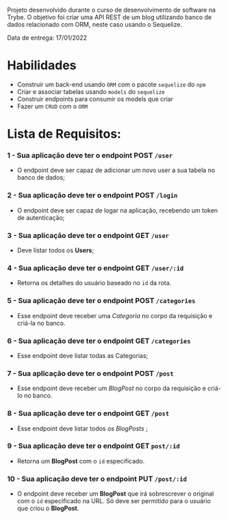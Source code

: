 Projeto desenvolvido durante o curso de desenvolvimento de software na Trybe. O objetivo foi criar uma API REST de um blog utilizando banco de dados relacionado com ORM, neste caso usando o Sequelize.

Data de entrega: 17/01/2022

# Habilidades 

 - Construir um back-end usando `ORM` com o pacote `sequelize` do `npm`
 - Criar e associar tabelas usando `models` do `sequelize`
 - Construir endpoints para consumir os models que criar 
 - Fazer um `CRUD` com o `ORM`

# Lista de Requisitos:

### 1 - Sua aplicação deve ter o endpoint POST `/user`

- O endpoint deve ser capaz de adicionar um novo user a sua tabela no banco de dados;

### 2 - Sua aplicação deve ter o endpoint POST `/login`

- O endpoint deve ser capaz de logar na aplicação, recebendo um token de autenticação;

### 3 - Sua aplicação deve ter o endpoint GET `/user`

- Deve listar todos os **Users**;

### 4 - Sua aplicação deve ter o endpoint GET `/user/:id`

- Retorna os detalhes do usuário baseado no `id` da rota.

### 5 - Sua aplicação deve ter o endpoint POST `/categories`

- Esse endpoint deve receber uma _Categoria_ no corpo da requisição e criá-la no banco.

### 6 - Sua aplicação deve ter o endpoint GET `/categories`

- Esse endpoint deve listar todas as Categorias;

### 7 - Sua aplicação deve ter o endpoint POST `/post`

- Esse endpoint deve receber um _BlogPost_ no corpo da requisição e criá-lo no banco. 

### 8 - Sua aplicação deve ter o endpoint GET `/post`

- Esse endpoint deve listar todos os _BlogPosts_ ;

### 9 - Sua aplicação deve ter o endpoint GET `post/:id`

- Retorna um **BlogPost** com o `id` especificado.

### 10 - Sua aplicação deve ter o endpoint PUT `/post/:id`

- O endpoint deve receber um **BlogPost** que irá sobrescrever o original com o `id` especificado na URL. Só deve ser permitido para o usuário que criou o **BlogPost**.
